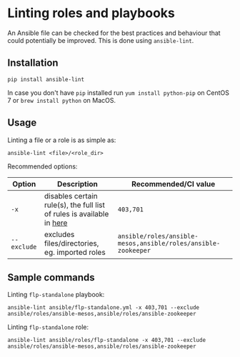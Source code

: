 Linting roles and playbooks
===

An Ansible file can be checked for the best practices and behaviour that could potentially be improved.
This is done using `ansible-lint`.

Installation
---

```
pip install ansible-lint
```

In case you don't have `pip` installed run `yum install python-pip` on CentOS 7 or `brew install python` on MacOS.


Usage
---

Linting a file or a role is as simple as:
```
ansible-lint <file>/<role_dir>
```


Recommended options:

| Option   |      Description      |  Recommended/CI value |
|----------|-----------------------|-----------------------|
| `-x` |  disables certain rule(s), the full list of rules is available in [here](https://docs.ansible.com/ansible-lint/rules/default_rules.html) | `403,701` |
| `--exclude` |    excludes files/directories, eg. imported roles  |   `ansible/roles/ansible-mesos,ansible/roles/ansible-zookeeper`  |



Sample commands
---

Linting `flp-standalone` playbook:
```
ansible-lint ansible/flp-standalone.yml -x 403,701 --exclude ansible/roles/ansible-mesos,ansible/roles/ansible-zookeeper
```


Linting `flp-standalone` role:
```
ansible-lint ansible/roles/flp-standalone -x 403,701 --exclude ansible/roles/ansible-mesos,ansible/roles/ansible-zookeeper
```
